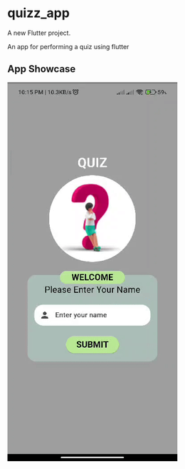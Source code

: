 # quizz_app

A new Flutter project.

An app for performing a quiz using flutter 

## App Showcase
![UI](GIF/quizz_app.gif)
